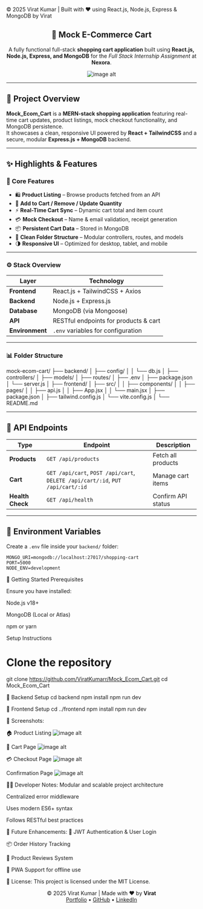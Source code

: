 <p align="left">
  © 2025 Virat Kumar | Built with ❤️ using React.js, Node.js, Express & MongoDB by Virat
</p>

<div align="center">
  <h2>🛒 Mock E-Commerce Cart</h2>
  <p>
    A fully functional full-stack <strong>shopping cart application</strong> built using <strong>React.js, Node.js, Express, and MongoDB</strong> for the <em>Full Stack Internship Assignment</em> at <strong>Nexora</strong>.
  </p>

  ![image alt](https://github.com/ViratKumarr/Mock_Ecom_Cart/blob/872cf6cfd8216a4297f3f5759b1391907271d292/Screenshot%202025-10-30%20163545.png)
</div>

---

## 📌 Project Overview

**Mock_Ecom_Cart** is a **MERN-stack shopping application** featuring real-time cart updates, product listings, mock checkout functionality, and MongoDB persistence.  
It showcases a clean, responsive UI powered by **React + TailwindCSS** and a secure, modular **Express.js + MongoDB** backend.

---

## ✨ Highlights & Features

### 🧩 Core Features
- 🛍️ **Product Listing** – Browse products fetched from an API  
- 🛒 **Add to Cart / Remove / Update Quantity**  
- ⚡ **Real-Time Cart Sync** – Dynamic cart total and item count  
- 💳 **Mock Checkout** – Name & email validation, receipt generation  
- 📦 **Persistent Cart Data** – Stored in MongoDB  
- 🧱 **Clean Folder Structure** – Modular controllers, routes, and models  
- 🌗 **Responsive UI** – Optimized for desktop, tablet, and mobile  

---

### ⚙️ Stack Overview

| Layer | Technology |
|-------|-------------|
| **Frontend** | React.js + TailwindCSS + Axios |
| **Backend** | Node.js + Express.js |
| **Database** | MongoDB (via Mongoose) |
| **API** | RESTful endpoints for products & cart |
| **Environment** | `.env` variables for configuration |

---

### 📊 Folder Structure

mock-ecom-cart/
├── backend/
│ ├── config/
│ │ └── db.js
│ ├── controllers/
│ ├── models/
│ ├── routes/
│ ├── .env
│ ├── package.json
│ └── server.js
│
├── frontend/
│ ├── src/
│ │ ├── components/
│ │ ├── pages/
│ │ ├── api.js
│ │ ├── App.jsx
│ │ └── main.jsx
│ ├── package.json
│ ├── tailwind.config.js
│ └── vite.config.js
│
└── README.md

---

## 🧠 API Endpoints

| Type | Endpoint | Description |
|------|-----------|-------------|
| **Products** | `GET /api/products` | Fetch all products |
| **Cart** | `GET /api/cart`, `POST /api/cart`, `DELETE /api/cart/:id`, `PUT /api/cart/:id` | Manage cart items |
| **Health Check** | `GET /api/health` | Confirm API status |

---

## 🧰 Environment Variables

Create a `.env` file inside your `backend/` folder:

```env
MONGO_URI=mongodb://localhost:27017/shopping-cart
PORT=5000
NODE_ENV=development
```

🚀 Getting Started
Prerequisites

Ensure you have installed:

Node.js v18+

MongoDB (Local or Atlas)

npm or yarn

Setup Instructions

# Clone the repository
git clone https://github.com/ViratKumarr/Mock_Ecom_Cart.git
cd Mock_Ecom_Cart

🧩 Backend Setup
cd backend
npm install
npm run dev

🎨 Frontend Setup
cd ../frontend
npm install
npm run dev

📸 Screenshots:

🏠 Product Listing
![image alt](https://github.com/ViratKumarr/Mock_Ecom_Cart/blob/872cf6cfd8216a4297f3f5759b1391907271d292/Screenshot%202025-10-30%20163545.png)

🛒 Cart Page
![image alt](https://github.com/ViratKumarr/Mock_Ecom_Cart/blob/2520aacb2b0f3620e4363d525bd71341d1de2bb8/Screenshot%202025-10-30%20163608.png)

💳 Checkout Page
![image alt](https://github.com/ViratKumarr/Mock_Ecom_Cart/blob/1b2f72166e47be5c694161e601a3216ae86c2f7a/Screenshot%202025-10-30%20164454.png)

Confirmation Page
![image alt](https://github.com/ViratKumarr/Mock_Ecom_Cart/blob/903facf1636ca03fe25ff1ce6505527ec4acdb8a/Screenshot%202025-10-30%20163647.png)

🧑‍💻 Developer Notes:
Modular and scalable project architecture

Centralized error middleware

Uses modern ES6+ syntax

Follows RESTful best practices

🧠 Future Enhancements:
🔐 JWT Authentication & User Login

📦 Order History Tracking

💬 Product Reviews System

📱 PWA Support for offline use

📜 License:
This project is licensed under the MIT License.

<p align="center"> © 2025 Virat Kumar | Made with ❤️ by <strong>Virat</strong><br/> <a href="https://virat-portfolio-personal.vercel.app">Portfolio</a> • <a href="https://github.com/ViratKumarr">GitHub</a> • <a href="https://www.linkedin.com/in/viratkumar04/">LinkedIn</a> </p> 

